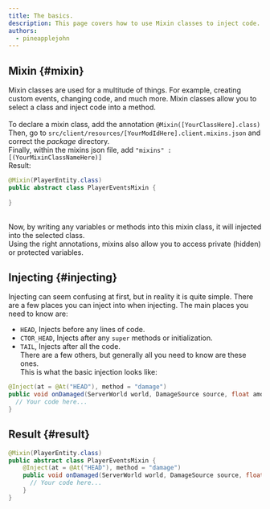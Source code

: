 ```yaml
---
title: The basics.
description: This page covers how to use Mixin classes to inject code.
authors:
  - pineapplejohn
---
```


## Mixin {#mixin}
Mixin classes are used for a multitude of things. For example, creating custom events, 
changing code, and much more. Mixin classes allow you to select a class and inject code into a method. <br/><br/>
To declare a mixin class, add the annotation ```@Mixin([YourClassHere].class)``` <br/> Then, go to ```src/client/resources/[YourModIdHere].client.mixins.json``` and correct the *package* directory. <br/> Finally, within the mixins json file, add ```"mixins" : [(YourMixinClassNameHere)]``` <br/>
Result: <br/>
```java
@Mixin(PlayerEntity.class)
public abstract class PlayerEventsMixin {
  
}
```
<br/>
Now, by writing any variables or methods into this mixin class, it will injected into the selected class. <br/>
Using the right annotations, mixins also allow you to access private (hidden) or protected variables.

## Injecting {#injecting}
Injecting can seem confusing at first, but in reality it is quite simple. There are a few places you can inject into when injecting. The main places you need to know are: <br/>
- ```HEAD```, Injects before any lines of code. <br/>
- ```CTOR_HEAD```, Injects after any ```super``` methods or initialization. <br/>
- ```TAIL```, Injects after all the code. <br/>
There are a few others, but generally all you need to know are these ones. <br/>
This is what the basic injection looks like:

```java
@Inject(at = @At("HEAD"), method = "damage")
public void onDamaged(ServerWorld world, DamageSource source, float amount, CallbackInfoReturnable<Boolean> cir) {
  // Your code here...
}
```
## Result {#result}
```java
@Mixin(PlayerEntity.class)
public abstract class PlayerEventsMixin {
    @Inject(at = @At("HEAD"), method = "damage")
    public void onDamaged(ServerWorld world, DamageSource source, float amount, CallbackInfoReturnable<Boolean> cir) {
      // Your code here...
    }
}
```
